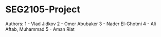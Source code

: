 # SEG2105-Project
Authors:
1 - Vlad Jidkov
2 - Omer Abubaker
3 - Nader El-Ghotmi
4 - Ali Aftab, Muhammad
5 - Aman Riat 
